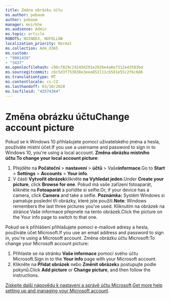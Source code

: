 ```yaml
---
title: Změna obrázku účtu
ms.author: pebaum
author: pebaum
manager: mnirkhe
ms.audience: Admin
ms.topic: article
ROBOTS: NOINDEX, NOFOLLOW
localization_priority: Normal
ms.collection: Adm_O365
ms.custom:
- "9001439"
- "3437"
ms.openlocfilehash: c96cf829c192456291e2926e4a8e7312e43583bd
ms.sourcegitcommit: c6c5d3f753038e3eee852111c6581e55c2f6c686
ms.translationtype: MT
ms.contentlocale: cs-CZ
ms.lasthandoff: 03/10/2020
ms.locfileid: "42574364"
---
```

# <a name="change-account-picture"></a><span data-ttu-id="48eb3-102">Změna obrázku účtu</span><span class="sxs-lookup"><span data-stu-id="48eb3-102">Change account picture</span></span>

<span data-ttu-id="48eb3-103">Pokud se k Windows 10 přihlašujete pomocí uživatelského jména a hesla, používáte místní účet.</span><span class="sxs-lookup"><span data-stu-id="48eb3-103">If you use a username and password to sign in to Windows 10, you're using a local account.</span></span> <span data-ttu-id="48eb3-104">**Změna obrázku místního účtu**:</span><span class="sxs-lookup"><span data-stu-id="48eb3-104">**To change your local account picture**:</span></span>

1. <span data-ttu-id="48eb3-105">Přejděte na **Počáteční** > **nastavení** > **účtů** > Vaše**informace**.</span><span class="sxs-lookup"><span data-stu-id="48eb3-105">Go to **Start** > **Settings** > **Accounts** > **Your info**.</span></span>
2. <span data-ttu-id="48eb3-106">V části **Vytvořit obrázek**klikněte **na Vyhledat jeden**.</span><span class="sxs-lookup"><span data-stu-id="48eb3-106">Under **Create your picture**, click **Browse for one**.</span></span> <span data-ttu-id="48eb3-107">Pokud má vaše zařízení fotoaparát, klikněte na **Fotoaparát** a pořídíte si selfie.</span><span class="sxs-lookup"><span data-stu-id="48eb3-107">Or, if your device has a camera, click **Camera** and take a selfie.</span></span> 
    <span data-ttu-id="48eb3-108">**Poznámka:** Systém Windows si pamatuje poslední tři obrázky, které jste použili.</span><span class="sxs-lookup"><span data-stu-id="48eb3-108">**Note**: Windows remembers the last three pictures you've used.</span></span> <span data-ttu-id="48eb3-109">Kliknutím na obrázek na stránce Vaše informace přepnete na tento obrázek.</span><span class="sxs-lookup"><span data-stu-id="48eb3-109">Click the picture on the Your info page to switch to that one.</span></span>

<span data-ttu-id="48eb3-110">Pokud se k přihlášení přihlašujete pomocí e-mailové adresy a hesla, používáte účet Microsoft.</span><span class="sxs-lookup"><span data-stu-id="48eb3-110">If you use an email address and password to sign in, you're using a Microsoft account.</span></span> <span data-ttu-id="48eb3-111">Změna obrázku účtu Microsoft:</span><span class="sxs-lookup"><span data-stu-id="48eb3-111">To change your Microsoft account picture:</span></span>

1. <span data-ttu-id="48eb3-112">Přihlaste se na stránku **Vaše informace** pomocí svého účtu Microsoft.</span><span class="sxs-lookup"><span data-stu-id="48eb3-112">Sign in to the **Your info** page with your Microsoft account.</span></span>
2. <span data-ttu-id="48eb3-113">Klikněte na **Přidat obrázek** nebo **Změnit obrázek**a postupujte podle pokynů.</span><span class="sxs-lookup"><span data-stu-id="48eb3-113">Click **Add picture** or **Change picture**, and then follow the instructions.</span></span>

<span data-ttu-id="48eb3-114">[Získejte další nápovědu k nastavení a správě účtu Microsoft](https://support.microsoft.com/products/microsoft-account?category=manage-account).</span><span class="sxs-lookup"><span data-stu-id="48eb3-114">[Get more help setting up and managing your Microsoft account](https://support.microsoft.com/products/microsoft-account?category=manage-account).</span></span>
